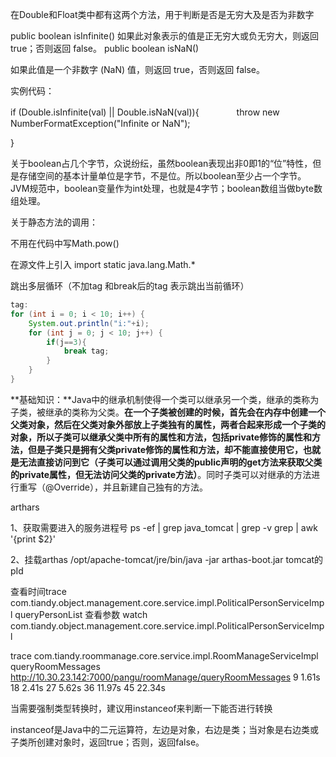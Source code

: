 在Double和Float类中都有这两个方法，用于判断是否是无穷大及是否为非数字 

public boolean isInfinite()
如果此对象表示的值是正无穷大或负无穷大，则返回 true；否则返回
false。
public boolean isNaN()

如果此值是一个非数字 (NaN) 值，则返回 true，否则返回
false。



实例代码：

if (Double.isInfinite(val) || Double.isNaN(val)){
　　　　throw new NumberFormatException("Infinite or NaN");

}



关于boolean占几个字节，众说纷纭，虽然boolean表现出非0即1的“位”特性，但是存储空间的基本计量单位是字节，不是位。所以boolean至少占一个字节。 
JVM规范中，boolean变量作为int处理，也就是4字节；boolean数组当做byte数组处理。

关于静态方法的调用：

不用在代码中写Math.pow()

在源文件上引入 import static java.lang.Math.*



跳出多层循环（不加tag 和break后的tag 表示跳出当前循环）

```java
tag:
for (int i = 0; i < 10; i++) {
    System.out.println("i:"+i);
    for (int j = 0; j < 10; j++) {
        if(j==3){
            break tag;
        }
    }
}
```

**基础知识：**Java中的继承机制使得一个类可以继承另一个类，继承的类称为子类，被继承的类称为父类。**在一个子类被创建的时候，首先会在内存中创建一个父类对象，然后在父类对象外部放上子类独有的属性，两者合起来形成一个子类的对象，所以子类可以继承父类中所有的属性和方法，包括private修饰的属性和方法，但是子类只是拥有父类private修饰的属性和方法，却不能直接使用它，也就是无法直接访问到它（子类可以通过调用父类的public声明的get方法来获取父类的private属性，但无法访问父类的private方法）**。同时子类可以对继承的方法进行重写（@Override），并且新建自己独有的方法。

arthars

1、获取需要进入的服务进程号
ps -ef | grep java_tomcat | grep -v grep | awk '{print $2}'

2、挂载arthas 
/opt/apache-tomcat/jre/bin/java -jar arthas-boot.jar  tomcat的pId

查看时间trace  com.tiandy.object.management.core.service.impl.PoliticalPersonServiceImpl queryPersonList
查看参数 watch com.tiandy.object.management.core.service.impl.PoliticalPersonServiceImpl



trace  com.tiandy.roommanage.core.service.impl.RoomManageServiceImpl queryRoomMessages
http://10.30.23.142:7000/pangu/roomManage/queryRoomMessages
9   	1.61s
18	2.41s
27	5.62s
36	11.97s
45 	22.34s

当需要强制类型转换时，建议用instanceof来判断一下能否进行转换

instanceof是Java中的二元运算符，左边是对象，右边是类；当对象是右边类或子类所创建对象时，返回true；否则，返回false。





